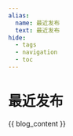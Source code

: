 ```yaml
---
alias: 
  name: 最近发布
  text: 最近发布
hide:
  - tags
  - navigation
  - toc
---
```


# 最近发布

{{ blog_content }}
